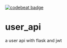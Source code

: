 [![codebeat badge](https://codebeat.co/badges/e5324603-8e2e-478e-b502-afd59dccb37c)](https://codebeat.co/projects/github-com-matheuscmelo-user_api-master)
# user_api
a user api with flask and jwt
